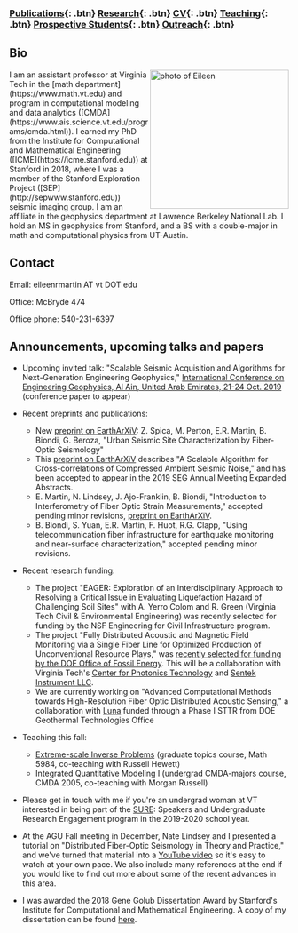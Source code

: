 ### [Publications](/publications){: .btn}     [Research](/research){: .btn}      [CV](/docs/ermartin_CV.pdf){: .btn}       [Teaching](/teaching){: .btn} 	[Prospective Students](/prospectiveStudents){: .btn}	[Outreach](/outreach){: .btn}

## Bio

<img src="https://eileenrmartin.github.io/img/eileen.jpg" alt="photo of Eileen" align="right" style="width: 250px;"/>
I am an assistant professor at Virginia Tech in the [math department](https://www.math.vt.edu) and program in computational modeling and data analytics ([CMDA](https://www.ais.science.vt.edu/programs/cmda.html)). I earned my PhD from the Institute for Computational and Mathematical Engineering ([ICME](https://icme.stanford.edu)) at Stanford in 2018, where I was a member of the Stanford Exploration Project ([SEP](http://sepwww.stanford.edu)) seismic imaging group. I am an affiliate in the geophysics department at Lawrence Berkeley National Lab. I hold an MS in geophysics from Stanford, and a BS with a double-major in math and computational physics from UT-Austin.  

## Contact

Email: eileenrmartin AT vt DOT edu   

Office: McBryde 474   

Office phone: 540-231-6397   

## Announcements, upcoming talks and papers

* Upcoming invited talk: "Scalable Seismic Acquisition and Algorithms for Next-Generation Engineering Geophysics," [International Conference on Engineering Geophysics, Al Ain, United Arab Emirates, 21-24 Oct. 2019](https://seg.org/Events/ICEG19) (conference paper to appear)

* Recent preprints and publications:
  * New [preprint on EarthArXiV](https://eartharxiv.org/j8vn9/): Z. Spica, M. Perton, E.R. Martin, B. Biondi, G. Beroza, "Urban Seismic Site Characterization by Fiber-Optic Seismology"
  * This [preprint on EarthArXiV](https://eartharxiv.org/sx9zt/) describes "A Scalable Algorithm for Cross-correlations of Compressed Ambient Seismic Noise," and has been accepted to appear in the 2019 SEG Annual Meeting Expanded Abstracts. 
  * E. Martin, N. Lindsey, J. Ajo-Franklin, B. Biondi, "Introduction to Interferometry of Fiber Optic Strain Measurements," accepted pending minor revisions, [preprint on EarthArXiV](https://eartharxiv.org/s2tjd/). 
  * B. Biondi, S. Yuan, E.R. Martin, F. Huot, R.G. Clapp, "Using telecommunication fiber infrastructure for earthquake monitoring and near-surface characterization," accepted pending minor revisions.


* Recent research funding:
  * The project "EAGER: Exploration of an Interdisciplinary Approach to Resolving a Critical Issue in Evaluating Liquefaction Hazard of Challenging Soil Sites" with A. Yerro Colom and R. Green (Virginia Tech Civil & Environmental Engineering) was recently selected for funding by the NSF Engineering for Civil Infrastructure program.
  * The project "Fully Distributed Acoustic and Magnetic Field Monitoring via a Single Fiber Line for Optimized Production of Unconventional Resource Plays," was [recently selected for funding by the DOE Office of Fossil Energy](https://www.energy.gov/fe/project-selections-advanced-technologies-recovery-unconventional-oil-gas-resources). This will be a collaboration with Virginia Tech's [Center for Photonics Technology](https://photonics.ece.vt.edu/) and [Sentek Instrument LLC](http://www.sentekinstrument.com/).
  * We are currently working on "Advanced Computational Methods towards High-Resolution Fiber Optic Distributed Acoustic Sensing,"  a collaboration with [Luna](https://lunainc.com/) funded through a Phase I STTR from DOE Geothermal Technologies Office
  
  
* Teaching this fall:
  * [Extreme-scale Inverse Problems](https://sites.google.com/vt.edu/extreme) (graduate topics course, Math 5984, co-teaching with Russell Hewett)
  * Integrated Quantitative Modeling I (undergrad CMDA-majors course, CMDA 2005, co-teaching with Morgan Russell)


* Please get in touch with me if you're an undergrad woman at VT interested in being part of the [SURE](/docs/SURE-poster.pdf): Speakers and Undergraduate Research Engagement program in the 2019-2020 school year. 


* At the AGU Fall meeting in December, Nate Lindsey and I presented a tutorial on "Distributed Fiber-Optic Seismology in Theory and Practice," and we've turned that material into a [YouTube video](https://youtu.be/LAcQ44YRMuM) so it's easy to watch at your own pace. We also include many references at the end if you would like to find out more about some of the recent advances in this area.

* I was awarded the 2018 Gene Golub Dissertation Award by Stanford's Institute for Computational and Mathematical Engineering. A copy of my dissertation can be found [here](http://sepwww.stanford.edu/data/media/public/docs/sep173/dissertation.pdf). 
